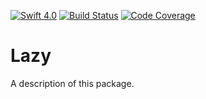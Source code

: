 [![Swift 4.0](https://img.shields.io/badge/Swift-4.0-blue.svg)](https://swift.org)
[![Build Status](https://travis-ci.org/jyuhuan/Lazy.svg?branch=master)](https://travis-ci.org/jyuhuan/Lazy)
[![Code Coverage](https://codecov.io/github/jyuhuan/Lazy/coverage.svg?branch=master)](https://codecov.io/github/jyuhuan/Lazy?branch=master)


# Lazy

A description of this package.
